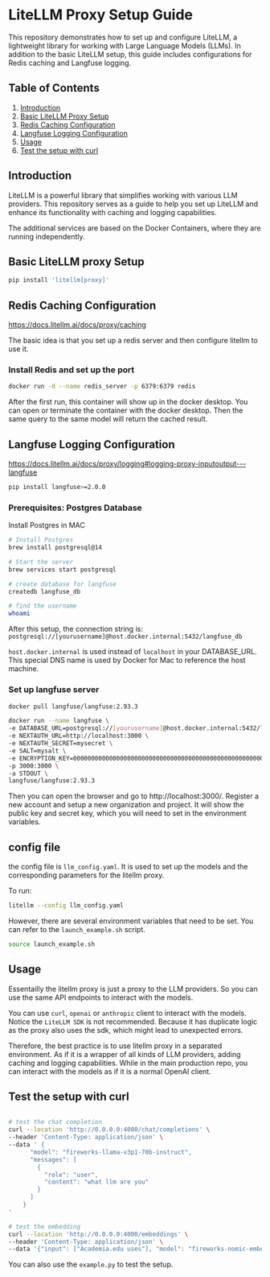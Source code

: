# LiteLLM Proxy Setup Guide

This repository demonstrates how to set up and configure LiteLLM, a lightweight library for working with Large Language Models (LLMs). In addition to the basic LiteLLM setup, this guide includes configurations for Redis caching and Langfuse logging.

## Table of Contents

1. [Introduction](#introduction)
2. [Basic LiteLLM Proxy Setup](#basic-litellm-proxy-setup)
3. [Redis Caching Configuration](#redis-caching-configuration)
4. [Langfuse Logging Configuration](#langfuse-logging-configuration)
5. [Usage](#usage)
6. [Test the setup with curl](#test-the-setup-with-curl)

## Introduction

LiteLLM is a powerful library that simplifies working with various LLM providers. This repository serves as a guide to help you set up LiteLLM and enhance its functionality with caching and logging capabilities.

The additional services are based on the Docker Containers, where they are running independently.

## Basic LiteLLM proxy Setup

```bash
pip install 'litellm[proxy]'
```

## Redis Caching Configuration

https://docs.litellm.ai/docs/proxy/caching

The basic idea is that you set up a redis server and then configure litellm to use it.

### Install Redis and set up the port 

```bash
docker run -d --name redis_server -p 6379:6379 redis
```

After the first run, this container will show up in the docker desktop. You can open or terminate the container with the docker desktop. Then the same query to the same model will return the cached result.


## Langfuse Logging Configuration

https://docs.litellm.ai/docs/proxy/logging#logging-proxy-inputoutput---langfuse

```bash
pip install langfuse>=2.0.0
```

### Prerequisites: Postgres Database

Install Postgres in MAC

```bash
# Install Postgres
brew install postgresql@14

# Start the server
brew services start postgresql

# create database for langfuse
createdb langfuse_db

# find the username 
whoami 
```

After this setup, the connection string is: `postgresql://[yourusername]@host.docker.internal:5432/langfuse_db`

`host.docker.internal` is used instead of `localhost` in your DATABASE_URL. This special DNS name is used by Docker for Mac to reference the host machine.

### Set up langfuse server

```bash
docker pull langfuse/langfuse:2.93.3

docker run --name langfuse \
-e DATABASE_URL=postgresql://[yourusername]@host.docker.internal:5432/langfuse_db \
-e NEXTAUTH_URL=http://localhost:3000 \
-e NEXTAUTH_SECRET=mysecret \
-e SALT=mysalt \
-e ENCRYPTION_KEY=0000000000000000000000000000000000000000000000000000000000000000 \ # generate via: openssl rand -hex 32
-p 3000:3000 \
-a STDOUT \
langfuse/langfuse:2.93.3
```

Then you can open the browser and go to http://localhost:3000/. Register a new account and setup a new organization and project. It will show the public key and secret key, which you will need to set in the environment variables.


## config file

the config file is `llm_config.yaml`. It is used to set up the models and the corresponding parameters for the litellm proxy.

To run:
```bash
litellm --config llm_config.yaml
```

However, there are several environment variables that need to be set. You can refer to the `launch_example.sh` script.

```bash
source launch_example.sh
```

## Usage

Essentailly the litellm proxy is just a proxy to the LLM providers. So you can use the same API endpoints to interact with the models.

You can use `curl`, `openai` or `anthropic` client to interact with the models. Notice the `LiteLLM SDK` is not recommended. Because  it has duplicate logic as the proxy also uses the sdk, which might lead to unexpected errors.

Therefore, the best practice is to use litellm proxy in a separated environment. As if it is a wrapper of all kinds of LLM providers, adding caching and logging capabilities. While in the main production repo, you can interact with the models as if it is a normal OpenAI client.


## Test the setup with curl

```bash

# test the chat completion
curl --location 'http://0.0.0.0:4000/chat/completions' \
--header 'Content-Type: application/json' \
--data ' {
      "model": "fireworks-llama-v3p1-70b-instruct",
      "messages": [
        {
          "role": "user",
          "content": "what llm are you"
        }
      ]
    }
'

# test the embedding
curl --location 'http://0.0.0.0:4000/embeddings' \
--header 'Content-Type: application/json' \
--data '{"input": ["Academia.edu uses"], "model": "fireworks-nomic-embed-text-v1.5"}'
```

You can also use the `example.py` to test the setup.
